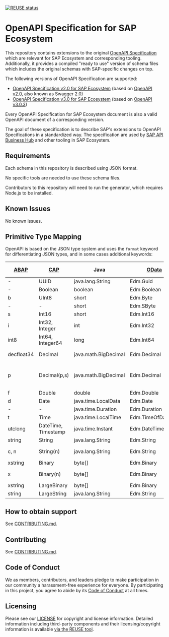 [![REUSE status](https://api.reuse.software/badge/github.com/SAP/openapi-specification)](https://api.reuse.software/info/github.com/SAP/openapi-specification)

# OpenAPI Specification for SAP Ecosystem

This repository contains extensions to the original [OpenAPI Specification](https://github.com/OAI/OpenAPI-Specification) which are relevant for SAP Ecosystem and corresponding tooling. Additionally, it provides a compiled "ready to use" version of schema files which includes the original schemas with SAP-specific changes on top.

The following versions of OpenAPI Specification are supported:

- [OpenAPI Specification v2.0 for SAP Ecosystem](./sap-schemas/v2.0) (based on [OpenAPI v2.0](https://spec.openapis.org/oas/v2.0), also known as Swagger 2.0)
- [OpenAPI Specification v3.0 for SAP Ecosystem](./sap-schemas/v3.0) (based on [OpenAPI v3.0.3](https://spec.openapis.org/oas/v3.0.3))

Every OpenAPI Specification for SAP Ecosystem document is also a valid OpenAPI document of a corresponding version.

The goal of these specification is to describe SAP's extensions to OpenAPI Specifications in a standardized way. The specification are used by [SAP API Business Hub](https://api.sap.com) and other tooling in SAP Ecosystem.

## Requirements

Each schema in this repository is described using JSON format.

No specific tools are needed to use these schema files.

Contributors to this repository will need to run the generator, which requires Node.js to be installed.

## Known Issues

No known issues.

## Primitive Type Mapping

OpenAPI is based on the JSON type system and uses the `format` keyword for differentiating JSON types, and in some cases additional keywords:

| [ABAP][abap] | [CAP][cap]          | Java                 | [OData][odata]     | [SQL][hana]  | OpenAPI type    | [OpenAPI format][formats] | OpenAPI keywords                   |
| ------------ | ------------------- | -------------------- | ------------------ | ------------ | --------------- | ------------------------- | ---------------------------------- |
| -            | UUID                | java.lang.String     | Edm.Guid           | -            | string          | uuid                      | -                                  |
| -            | Boolean             | boolean              | Edm.Boolean        | BOOLEAN      | boolean         | -                         | -                                  |
| b            | UInt8               | short                | Edm.Byte           | TINYINT      | integer         | uint8                     | -                                  |
| -            | -                   | short                | Edm.SByte          | TINYINT      | integer         | int8                      | -                                  |
| s            | Int16               | short                | Edm.Int16          | SMALLINT     | integer         | int16                     | -                                  |
| i            | Int32, Integer      | int                  | Edm.Int32          | INTEGER      | integer         | int32                     | -                                  |
| int8         | Int64, Integer64    | long                 | Edm.Int64          | BIGINT       | string, integer | int64                     | -                                  |
| decfloat34   | Decimal             | java.math.BigDecimal | Edm.Decimal        | DECIMAL      | string, number  | decimal128                | -                                  |
| p            | Decimal(p,s)        | java.math.BigDecimal | Edm.Decimal        | DECIMAL(p,s) | string, number  | decimal                   | [x-sap-precision, x-sap-scale][ps] |
| f            | Double              | double               | Edm.Double         | DOUBLE       | number          | double                    |                                    |
| d            | Date                | java.time.LocalData  | Edm.Date           | DATE         | string          | date                      | -                                  |
| -            | -                   | java.time.Duration   | Edm.Duration       | -            | string          | duration                  | -                                  |
| t            | Time                | java.time.LocalTime  | Edm.TimeOfDay      | TIME         | string          | (time)                    | -                                  |
| utclong      | DateTime, Timestamp | java.time.Instant    | Edm.DateTimeOffset | TIMESTAMP    | string          | date-time                 | -                                  |
| string       | String              | java.lang.String     | Edm.String         | NVARCHAR     | string          | -                         | -                                  |
| c, n         | String(n)           | java.lang.String     | Edm.String         | NVARCHAR(n)  | string          | -                         | maxLength: n                       |
| xstring      | Binary              | byte[]               | Edm.Binary         | VARBINARY    | string          | base64url                 | -                                  |
| x            | Binary(n)           | byte[]               | Edm.Binary         | VARBINARY(n) | string          | base64url                 | maxLength: n                       |
| xstring      | LargeBinary         | byte[]               | Edm.Binary         | BLOB         | string          | base64url                 | -                                  |
| string       | LargeString         | java.lang.String     | Edm.String         | NCLOB        | string          | -                         | -                                  |

[abap]: https://help.sap.com/doc/abapdocu_cp_index_htm/CLOUD/en-US/index.htm?file=abendata_types.htm
[cap]: https://cap.cloud.sap/docs/cds/types
[hana]: https://help.sap.com/docs/SAP_HANA_PLATFORM/4fe29514fd584807ac9f2a04f6754767/20a1569875191014b507cf392724b7eb.html
[odata]: https://docs.oasis-open.org/odata/odata-csdl-json/v4.01/odata-csdl-json-v4.01.html#sec_PrimitiveTypes
[formats]: https://spec.openapis.org/registry/format/index.html
[ps]: https://github.com/SAP/openapi-specification/tree/main/sap-schemas/v3.0#x-sap-precision

## How to obtain support

See [CONTRIBUTING.md](CONTRIBUTING.md).

## Contributing

See [CONTRIBUTING.md](CONTRIBUTING.md).

## Code of Conduct

We as members, contributors, and leaders pledge to make participation in our community a harassment-free experience for everyone. By participating in this project, you agree to abide by its [Code of Conduct](CODE_OF_CONDUCT.md) at all times.

## Licensing

Please see our [LICENSE](LICENSE) for copyright and license information. Detailed information including third-party components and their licensing/copyright information is available [via the REUSE tool](https://api.reuse.software/info/github.com/SAP/openapi-specification).
